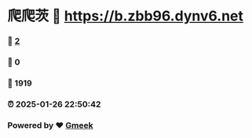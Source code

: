 # 爬爬茨 :link: https://b.zbb96.dynv6.net 
### :page_facing_up: [2](https://b.zbb96.dynv6.net/tag.html) 
### :speech_balloon: 0 
### :hibiscus: 1919 
### :alarm_clock: 2025-01-26 22:50:42 
### Powered by :heart: [Gmeek](https://github.com/Meekdai/Gmeek)
